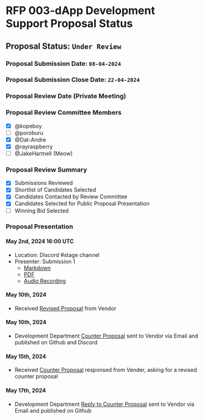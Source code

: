 # RFP 003-dApp Development Support Proposal Status

## Proposal Status: `Under Review`

### Proposal Submission Date: `08-04-2024`

### Proposal Submission Close Date: `22-04-2024`

### Proposal Review Date (Private Meeting)

### Proposal Review Committee Members

- [x] @kopeboy
- [ ] @poroburu
- [x] @Dat-Andre
- [x] @rayraspberry
- [ ] @JakeHartnell (Meow)

### Proposal Review Summary

- [x] Submissions Reviewed
- [x] Shortlist of Candidates Selected
- [x] Candidates Contacted by Review Committee
- [x] Candidates Selected for Public Proposal Presentation
- [ ] Winning Bid Selected

### Proposal Presentation

#### May 2nd, 2024 16:00 UTC

- Location: Discord #stage channel
- Presenter: Submission 1
  - [Markdown](./submission_1/1_submission.md)
  - [PDF](./proposals/1_submission.pdf)
  - [Audio Recording](https://craig.horse/rec/T82UKplhSD6W?key=TL4i0Q)

#### May 10th, 2024

- Received [Revised Proposal](./submission_1/2_revision.pdf) from Vendor

#### May 10th, 2024

- Development Department [Counter Proposal](./submission_1/3_counter_proposal.md) sent to Vendor via Email and published on Github and Discord

#### May 15th, 2024

- Received [Counter Proposal](./submission_1/4_counter_proposal_suggestion.md) responsed from Vender, asking for a revised counter proposal

#### May 17th, 2024

- Development Department [Reply to Counter Proposal](./submission_1/5_counter_proposal.md) sent to Vendor via Email and published on Github
